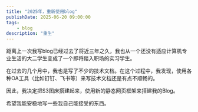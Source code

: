 ```yaml
---
title: "2025年，重新使用blog"
publishDate: 2025-06-20 09:00:00
tags: 
    - blog
description: "重生"
---
```


距离上一次我写blog已经过去了将近三年之久，我也从一个还没有适应计算机专业生活的大二学生变成了一个即将踏入职场的实习学生。

在过去的几个月中，我也是写了不少的技术文档。在这个过程中，我发现，使用各种OA工具（比如钉钉、飞书等）来写技术文档还是有点不顺畅的。

因此，我决定把S3图床搭建起来，使用新的静态网页框架来搭建我的Blog。

希望我能安稳地写一些我自己能接受的东西。